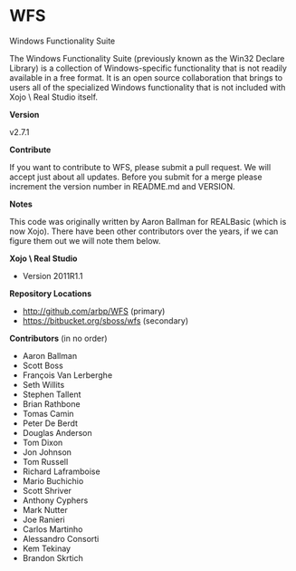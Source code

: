 WFS
===

Windows Functionality Suite

The Windows Functionality Suite (previously known as the Win32 Declare Library) is a collection of Windows-specific functionality that is not readily available in a free format. It is an open source collaboration that brings to users all of the specialized Windows functionality that is not included with Xojo \ Real Studio itself.


**Version**

v2.7.1


**Contribute**

If you want to contribute to WFS, please submit a pull request.  We will accept just about all updates. Before you submit for a merge please increment the version number in README.md and VERSION.


**Notes**

This code was originally written by Aaron Ballman for REALBasic (which is now Xojo).  There have been other contributors over the years, if we can figure them out we will note them below.


**Xojo \ Real Studio**

* Version 2011R1.1


**Repository Locations**

* http://github.com/arbp/WFS (primary)
* https://bitbucket.org/sboss/wfs (secondary)


**Contributors** (in no order)

* Aaron Ballman
* Scott Boss
* François Van Lerberghe
* Seth Willits
* Stephen Tallent
* Brian Rathbone
* Tomas Camin
* Peter De Berdt
* Douglas Anderson
* Tom Dixon
* Jon Johnson
* Tom Russell
* Richard Laframboise
* Mario Buchichio
* Scott Shriver
* Anthony Cyphers
* Mark Nutter
* Joe Ranieri
* Carlos Martinho
* Alessandro Consorti
* Kem Tekinay
* Brandon Skrtich
